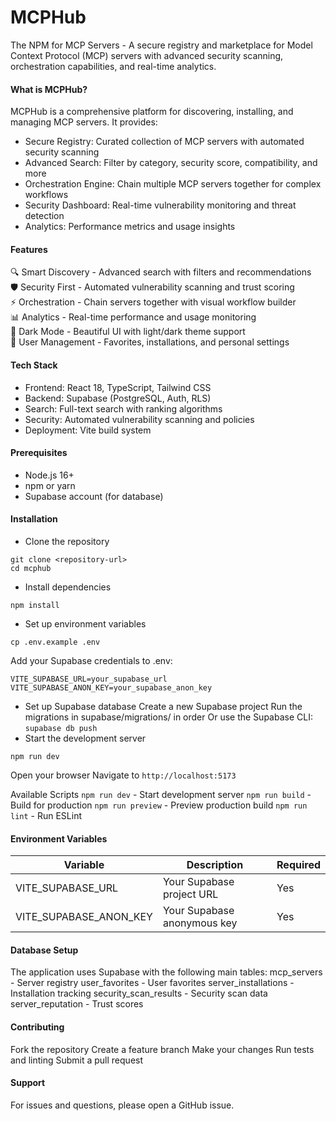 # MCPHub
The NPM for MCP Servers - A secure registry and marketplace for Model Context Protocol (MCP) servers with advanced security scanning, orchestration capabilities, and real-time analytics.

#### What is MCPHub?
MCPHub is a comprehensive platform for discovering, installing, and managing MCP servers. It provides:

- Secure Registry: Curated collection of MCP servers with automated security scanning<br>
- Advanced Search: Filter by category, security score, compatibility, and more<br>
- Orchestration Engine: Chain multiple MCP servers together for complex workflows<br>
- Security Dashboard: Real-time vulnerability monitoring and threat detection<br>
- Analytics: Performance metrics and usage insights<br>

#### Features
🔍 Smart Discovery - Advanced search with filters and recommendations<br>
🛡️ Security First - Automated vulnerability scanning and trust scoring<br>
⚡ Orchestration - Chain servers together with visual workflow builder<br>
📊 Analytics - Real-time performance and usage monitoring<br>
🌙 Dark Mode - Beautiful UI with light/dark theme support<br>
🔐 User Management - Favorites, installations, and personal settings<br>

#### Tech Stack
- Frontend: React 18, TypeScript, Tailwind CSS<br>
- Backend: Supabase (PostgreSQL, Auth, RLS)<br>
- Search: Full-text search with ranking algorithms<br>
- Security: Automated vulnerability scanning and policies<br>
- Deployment: Vite build system<br>

#### Prerequisites
- Node.js 16+
- npm or yarn
- Supabase account (for database)

#### Installation
- Clone the repository
```
git clone <repository-url>
cd mcphub
```
- Install dependencies
```
npm install
```
- Set up environment variables
```
cp .env.example .env
```
Add your Supabase credentials to .env:
```
VITE_SUPABASE_URL=your_supabase_url
VITE_SUPABASE_ANON_KEY=your_supabase_anon_key
```
- Set up Supabase database
Create a new Supabase project
Run the migrations in supabase/migrations/ in order
Or use the Supabase CLI: `supabase db push`
- Start the development server
```
npm run dev
```
Open your browser
Navigate to `http://localhost:5173`

Available Scripts
`npm run dev` - Start development server
`npm run build` - Build for production
`npm run preview` - Preview production build
`npm run lint` - Run ESLint

#### Environment Variables
| Variable | Description | Required |
| -------- | ----------- | -------- |
| VITE_SUPABASE_URL	| Your Supabase project URL	| Yes |
| VITE_SUPABASE_ANON_KEY | Your Supabase anonymous key | Yes |

#### Database Setup
The application uses Supabase with the following main tables:
mcp_servers - Server registry
user_favorites - User favorites
server_installations - Installation tracking
security_scan_results - Security scan data
server_reputation - Trust scores

#### Contributing
Fork the repository
Create a feature branch
Make your changes
Run tests and linting
Submit a pull request

#### Support
For issues and questions, please open a GitHub issue.
